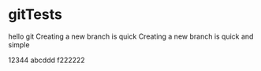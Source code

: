# gitTests
hello git
Creating a new branch is quick
Creating a new branch is quick and simple


12344
abcddd
f222222
